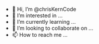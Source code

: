- 👋 Hi, I’m @chrisKernCode
- 👀 I’m interested in ...
- 🌱 I’m currently learning ...
- 💞️ I’m looking to collaborate on ...
- 📫 How to reach me ...

<!---
chrisKernCode/chrisKernCode is a ✨ special ✨ repository because its `README.md` (this file) appears on your GitHub profile.
You can click the Preview link to take a look at your changes.
--->
